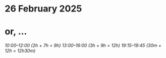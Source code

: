 # 26 February 2025
# or, …

_10:00–12:00 (2h + 7h = 9h)_
_13:00–16:00 (3h + 9h = 12h)_
_19:15–19:45 (30m + 12h = 12h30m)_
